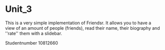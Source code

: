 # Unit_3
This is a very simple implementation of Friendsr.  It allows you to have a view of an amount of people (friends), read their name, their biography and ''rate'' them with a slidebar. 

Studentnumber 10812660
